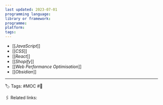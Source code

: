```yaml
---
last updated: 2023-07-01
programming language:
library or framework:
programme:
platform:
tags: 
---
```


- [[_JavaScript_]]
- [[_CSS_]]
- [[_React_]]
- [[_Shopify_]]
- [[_Web Performance Optimisation_]]
- [[_Obsidian_]]

---
🏷 Tags: #MOC #🌱

🖇 Related links:


